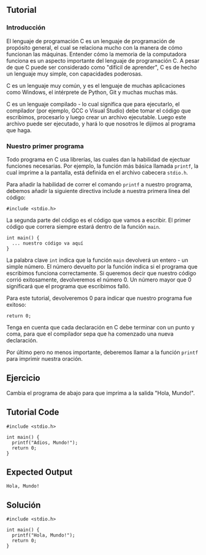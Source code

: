 Tutorial
--------

### Introducción

El lenguaje de programación C es un lenguaje de programación de propósito general, el cual se relaciona mucho con la manera de cómo funcionan las máquinas.
Entender cómo la memoria de la computadora funciona es un aspecto importante del lenguaje  de programación C.
A pesar de que C puede ser considerado como "difícil de aprender", C es de hecho un lenguaje muy simple, con capacidades poderosas.

C es un lenguaje muy común, y es el lenguaje de muchas aplicaciones como Windows, el intérprete de Python, Git y muchas muchas más.

C es un lenguaje compilado - lo cual significa que para ejecutarlo, el compilador (por ejemplo, GCC o Visual Studio) debe tomar el código que escribimos, procesarlo y luego crear un archivo ejecutable. Luego este archivo puede ser ejecutado, y hará lo que nosotros le dijimos al programa que haga.

### Nuestro primer programa

Todo programa en C usa librerías, las cuales dan la habilidad de ejectuar funciones necesarias. Por ejemplo, la función más básica llamada `printf`, la cual imprime a la pantalla, está definida en el archivo cabecera `stdio.h`.

Para añadir la habilidad de correr el comando `printf` a nuestro programa, debemos añadir la siguiente directiva include a nuestra primera línea del código:

    #include <stdio.h>

La segunda parte del código es el código que vamos a escribir. El primer código que correra siempre estará dentro de la función `main`. 

    int main() {
      ... nuestro código va aquí
    }

La palabra clave `int` indica que la función `main` devolverá un entero - un simple número. El número devuelto por la función indica si el programa que escribimos funciona correctamente. Si queremos decir que nuestro código corrió exitosamente, devolveremos el número 0. Un número mayor que 0 significará que el programa que escribimos falló.

Para este tutorial, devolveremos 0 para indicar que nuestro programa fue exitoso:

    return 0;

Tenga en cuenta que cada declaración en C debe terminar con un punto y coma, para que el compilador sepa que ha comenzado una nueva declaración.

Por último pero no menos importante, deberemos llamar a la función `printf` para imprimir nuestra oración.

Ejercicio
--------

Cambia el programa de abajo para que imprima a la salida "Hola, Mundo!". 

Tutorial Code
-------------

    #include <stdio.h>

    int main() {
      printf("Adios, Mundo!");
      return 0;
    }

Expected Output
---------------

    Hola, Mundo!

Solución
--------

    #include <stdio.h>

    int main() {
      printf("Hola, Mundo!");
      return 0;
    }
